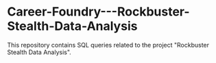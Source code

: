 # Career-Foundry---Rockbuster-Stealth-Data-Analysis
This repository contains SQL queries related to the project "Rockbuster Stealth Data Analysis".
